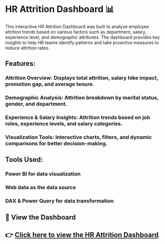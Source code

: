 # HR Attrition Dashboard 📊
This interactive HR Attrition Dashboard was built to analyze employee attrition trends based on various factors such as department, salary, experience level, and demographic attributes. The dashboard provides key insights to help HR teams identify patterns and take proactive measures to reduce attrition rates.
## Features:
### Attrition Overview: Displays total attrition, salary hike impact, promotion gap, and average tenure.
### Demographic Analysis: Attrition breakdown by marital status, gender, and department.
### Experience & Salary Insights: Attrition trends based on job roles, experience levels, and salary categories.
### Visualization Tools: Interactive charts, filters, and dynamic comparisons for better decision-making.
## Tools Used:
### Power BI for data visualization
### Web data as the data source
### DAX & Power Query for data transformation
## 🔗 View the Dashboard 
## 👉 [Click here to view the HR Attrition Dashboard](https://app.powerbi.com/view?r=eyJrIjoiZDcyNDgxNmYtYWQwYS00NGJjLTg2MjAtY2U5YmExZWU3NWIyIiwidCI6IjFiY2RiNjc0LTM2YzUtNDdiMy04MWNlLTFmMDNjODdjNWUxNCJ9)
